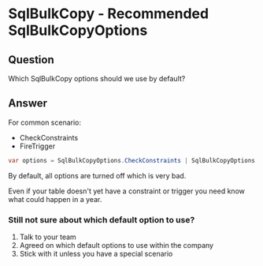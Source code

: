 # SqlBulkCopy - Recommended SqlBulkCopyOptions

## Question

Which SqlBulkCopy options should we use by default?

## Answer

For common scenario:

- CheckConstraints
- FireTrigger


```csharp
var options = SqlBulkCopyOptions.CheckConstraints | SqlBulkCopyOptions.FireTriggers | SqlBulkCopyOptions.TableLock;
```

By default, all options are turned off which is very bad.

Even if your table doesn't yet have a constraint or trigger you need know what could happen in a year.

### Still not sure about which default option to use?

1. Talk to your team
2. Agreed on which default options to use within the company
3. Stick with it unless you have a special scenario